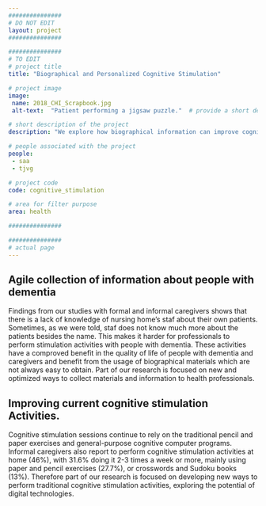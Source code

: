 ```yaml
---
###############
# DO NOT EDIT
layout: project
###############

###############
# TO EDIT
# project title
title: "Biographical and Personalized Cognitive Stimulation"

# project image
image:
 name: 2018_CHI_Scrapbook.jpg
 alt-text:  "Patient performing a jigsaw puzzle."  # provide a short description for the image #a11y

# short description of the project
description: "We explore how biographical information can improve cognitive stimulation and design interactive platforms to support people with dementia, clinicians, and families."

# people associated with the project
people:
 - saa
 - tjvg

# project code
code: cognitive_stimulation

# area for filter purpose
area: health

###############

###############
# actual page
---
```

## Agile collection of information about people with dementia

Findings from our studies with formal and informal caregivers shows that there is a lack of knowledge of nursing home’s staf about their own patients. Sometimes, as we were told, staf does not know much more about the patients besides the name. This makes it harder for professionals to perform stimulation activities with people with dementia. These activities have a comproved benefit in the quality of life of people with dementia and caregivers and benefit from the usage of biographical materials which are not always easy to obtain. Part of our research is focused on new and optimized ways to collect materials and information to health professionals.

## Improving current cognitive stimulation Activities.

Cognitive stimulation sessions continue to rely on the traditional pencil and paper exercises and general-purpose cognitive computer programs. Informal caregivers also report to perform cognitive stimulation activities at home (46%), with 31.6% doing it 2-3 times a week or more, mainly using paper and pencil exercises (27.7%), or crosswords and Sudoku books (13%). Therefore part of our research is focused on developing new ways to perform traditional cognitive stimulation activities, exploring the potential of digital technologies.
